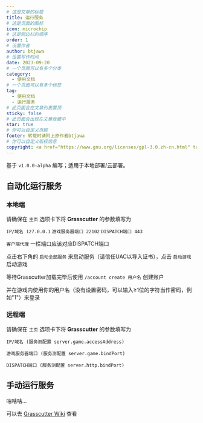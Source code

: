 ```yaml
---
# 这是文章的标题
title: 运行服务
# 这是页面的图标
icon: microchip
# 这是侧边栏的顺序
order: 1
# 设置作者
author: btjawa
# 设置写作时间
date: 2023-09-20
# 一个页面可以有多个分类
category:
  - 使用文档
# 一个页面可以有多个标签
tag:
  - 使用文档
  - 运行服务
# 此页面会在文章列表置顶
sticky: false
# 此页面会出现在文章收藏中
star: true
# 你可以自定义页脚
footer: 转载时请附上原作者btjawa
# 你可以自定义版权信息
copyright: <a href="https://www.gnu.org/licenses/gpl-3.0.zh-cn.html" target="_blank">GPL-3.0 协议</a>&nbsp;版权所有 © 2023 <a href="https://github.com/btjawa/BGP-docs" target="_blank">btjawa</a>
---
```


基于 `v1.0.0-alpha` 编写；适用于本地部署/云部署。

<!-- more -->

## 自动化运行服务

### 本地端

请确保在 `主页` 选项卡下将 **Grasscutter** 的参数填写为

`IP/域名 127.0.0.1` `游戏服务器端口 22102` `DISPATCH端口 443`

`客户端代理` 一栏端口应该对应DISPATCH端口

点击右下角的 `启动全部服务` 来启动服务（请信任UAC以导入证书），点击 `启动游戏` 启动游戏

等待Grasscutter加载完毕后使用 `/account create 用户名` 创建账户

并在游戏内使用你的用户名（没有设置密码，可以输入≥1位的字符当作密码，例如"1"）来登录

### 远程端

请确保在 `主页` 选项卡下将 **Grasscutter** 的参数填写为

`IP/域名 (服务测配置 server.game.accessAddress)`

`游戏服务器端口 (服务测配置 server.game.bindPort)`

`DISPATCH端口 (服务测配置 server.http.bindPort)`

## 手动运行服务

咕咕咕...

可以去 [Grasscutter Wiki](https://github.com/Grasscutters/Grasscutter/wiki) 查看